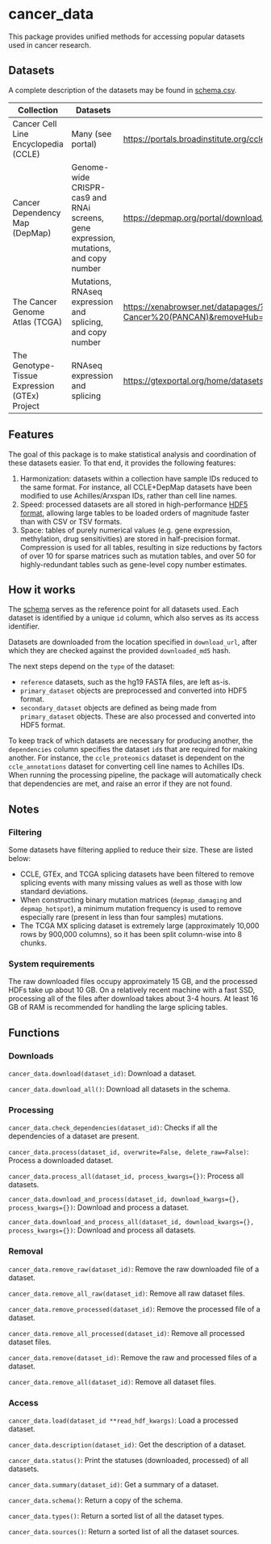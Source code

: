 # cancer_data

This package provides unified methods for accessing popular datasets used in cancer research.

## Datasets

A complete description of the datasets may be found in [schema.csv](https://github.com/kevinhu/cancer-data/blob/master/cancer_data/schema.csv).

| Collection                                    | Datasets                                                     | Portal                                                       |
| --------------------------------------------- | ------------------------------------------------------------ | ------------------------------------------------------------ |
| Cancer Cell Line Encyclopedia (CCLE)          | Many (see portal)                                            | https://portals.broadinstitute.org/ccle/data (registration required) |
| Cancer Dependency Map (DepMap)                | Genome-wide CRISPR-cas9 and RNAi screens, gene expression, mutations, and copy number | https://depmap.org/portal/download/                          |
| The Cancer Genome Atlas (TCGA)                | Mutations, RNAseq expression and splicing, and copy number   | https://xenabrowser.net/datapages/?cohort=TCGA%20Pan-Cancer%20(PANCAN)&removeHub=https%3A%2F%2Fxena.treehouse.gi.ucsc.edu%3A443 |
| The Genotype-Tissue Expression (GTEx) Project | RNAseq expression and splicing                               | https://gtexportal.org/home/datasets                         |

## Features

The goal of this package is to make statistical analysis and coordination of these datasets easier. To that end, it provides the following features:

1. Harmonization: datasets within a collection have sample IDs reduced to the same format. For instance, all CCLE+DepMap datasets have been modified to use Achilles/Arxspan IDs, rather than cell line names.
2. Speed: processed datasets are all stored in high-performance [HDF5 format](https://en.wikipedia.org/wiki/Hierarchical_Data_Format), allowing large tables to be loaded orders of magnitude faster than with CSV or TSV formats.
3. Space: tables of purely numerical values (e.g. gene expression, methylation, drug sensitivities) are stored in half-precision format. Compression is used for all tables, resulting in size reductions by factors of over 10 for sparse matrices such as mutation tables, and over 50 for highly-redundant tables such as gene-level copy number estimates.

## How it works

The [schema](https://github.com/kevinhu/cancer-data/blob/master/cancer_data/schema.txt) serves as the reference point for all datasets used. Each dataset is identified by a unique `id` column, which also serves as its access identifier.

Datasets are downloaded from the location specified in `download_url`, after which they are checked against the provided `downloaded_md5` hash.

The next steps depend on the `type` of the dataset:

- `reference` datasets, such as the hg19 FASTA files, are left as-is.
- `primary_dataset` objects are preprocessed and converted into HDF5 format.
- `secondary_dataset` objects are defined as being made from `primary_dataset` objects. These are also processed and converted into HDF5 format.

To keep track of which datasets are necessary for producing another, the `dependencies` column specifies the dataset `id`s that are required for making another. For instance, the `ccle_proteomics` dataset is dependent on the `ccle_annotations` dataset for converting cell line names to Achilles IDs. When running the processing pipeline, the package will automatically check that dependencies are met, and raise an error if they are not found.

## Notes

### Filtering
Some datasets have filtering applied to reduce their size. These are listed below:
- CCLE, GTEx, and TCGA splicing datasets have been filtered to remove splicing events with many missing values as well as those with low standard deviations.
- When constructing binary mutation matrices (`depmap_damaging` and `depmap_hotspot`), a minimum mutation frequency is used to remove especially rare (present in less than four samples) mutations.
- The TCGA MX splicing dataset is extremely large (approximately 10,000 rows by 900,000 columns), so it has been split column-wise into 8 chunks.

### System requirements
The raw downloaded files occupy approximately 15 GB, and the processed HDFs take up about 10 GB. On a relatively recent machine with a fast SSD,  processing all of the files after download takes about 3-4 hours. At least 16 GB of RAM is recommended for handling the large splicing tables.

## Functions

### Downloads

`cancer_data.download(dataset_id)`: Download a dataset.

`cancer_data.download_all()`: Download all datasets in the schema.

### Processing

`cancer_data.check_dependencies(dataset_id)`: Checks if all the dependencies of a dataset are present.

`cancer_data.process(dataset_id, overwrite=False, delete_raw=False)`: Process a downloaded dataset.

`cancer_data.process_all(dataset_id, process_kwargs={})`: Process all datasets.

`cancer_data.download_and_process(dataset_id, download_kwargs={}, process_kwargs={})`: Download and process a dataset.

`cancer_data.download_and_process_all(dataset_id, download_kwargs={}, process_kwargs={})`: Download and process all datasets.

### Removal

`cancer_data.remove_raw(dataset_id)`: Remove the raw downloaded file of a dataset.

`cancer_data.remove_all_raw(dataset_id)`: Remove all raw dataset files.

`cancer_data.remove_processed(dataset_id)`: Remove the processed file of a dataset.

`cancer_data.remove_all_processed(dataset_id)`: Remove all processed dataset files.

`cancer_data.remove(dataset_id)`: Remove the raw and processed files of a dataset.

`cancer_data.remove_all(dataset_id)`: Remove all dataset files.

### Access

`cancer_data.load(dataset_id **read_hdf_kwargs)`: Load a processed dataset.

`cancer_data.description(dataset_id)`: Get the description of a dataset.

`cancer_data.status()`: Print the statuses (downloaded, processed) of all datasets.

`cancer_data.summary(dataset_id)`: Get a summary of a dataset.

`cancer_data.schema()`: Return a copy of the schema.

`cancer_data.types()`: Return a sorted list of all the dataset types.

`cancer_data.sources()`: Return a sorted list of all the dataset sources.

